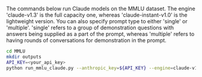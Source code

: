The commands below run Claude models on the MMLU dataset. 
The engine 'claude-v1.3' is the full capacity one, whereas 'claude-instant-v1.0' is the lightweight version.
You can also specify prompt type to either 'single' or 'multiple'. 'single' refers to a group of demonstration questions with answers being supplied as a part of the prompt, whereas 'multiple' refers to having rounds of conversations for demonstration in the prompt.

```bash
cd MMLU
mkdir outputs
API_KEY=<your_api_key>
python run_mmlu_claude.py --anthropic_key=${API_KEY} --engine=claude-v1.3 --prompt_type='multiple'
```